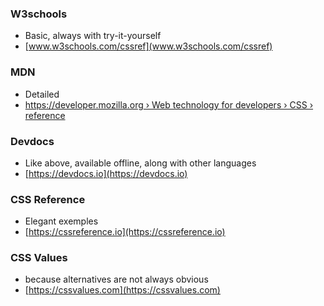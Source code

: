 ### W3schools

- Basic, always with try-it-yourself
- [www.w3schools.com/cssref](www.w3schools.com/cssref)

### MDN
- Detailed
- [https://developer.mozilla.org › Web technology for developers › CSS › reference](https://developer.mozilla.org/en-US/docs/Web/CSS/Reference)

### Devdocs
- Like above, available offline, along with other languages
- [https://devdocs.io](https://devdocs.io)

### CSS Reference
- Elegant exemples
- [https://cssreference.io](https://cssreference.io)

### CSS Values
- because alternatives are not always obvious
- [https://cssvalues.com](https://cssvalues.com)